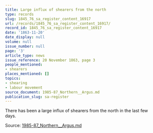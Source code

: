 ```yaml
---
title: Large influx of shearers from the north
type: records
slug: 1845_76_sa_register_content_16917
url: /records/1845_76_sa_register_content_16917/
record_id: 1845_76_sa_register_content_16917
date: '1863-11-20'
date_display: null
volume: null
issue_number: null
page: '3'
article_type: news
issue_reference: 20 November 1863, page 3
people_mentioned:
- shearers
places_mentioned: []
topics:
- shearing
- labour movement
source_document: 1985-87_Northern__Argus.md
publication_slug: sa-register
---
```


There has been a large influx of shearers from the north in the last few days.

Source: [1985-87_Northern__Argus.md](/downloads/markdown/1985-87_Northern__Argus.md)
